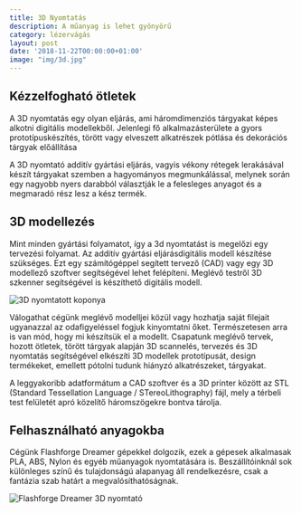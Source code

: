 ```yaml
---
title: 3D Nyomtatás
description: A műanyag is lehet gyönyörű
category: lézervágás
layout: post
date: '2018-11-22T00:00:00+01:00'
image: "img/3d.jpg"
---
```


## Kézzelfogható ötletek

A 3D nyomtatás egy olyan eljárás, ami háromdimenziós tárgyakat képes alkotni digitális modellekből. Jelenlegi fő alkalmazásterülete a gyors prototípuskészítés, törött vagy elveszett alkatrészek pótlása és dekorációs tárgyak előállítása

A 3D nyomtató additív gyártási eljárás, vagyis vékony rétegek lerakásával készít tárgyakat szemben a hagyományos megmunkálással, melynek során egy nagyobb nyers darabból választják le a felesleges anyagot és a megmaradó rész lesz a kész termék.


## 3D modellezés

Mint minden gyártási folyamatot, így a 3d nyomtatást is megelőzi egy tervezési folyamat. Az additív gyártási eljárásdigitális modell készítése szükséges. Ezt egy számítógéppel segített tervező (CAD) vagy egy 3D modellező szoftver segítségével lehet felépíteni. Meglévő testről 3D szkenner segítségével is készíthető digitális modell.

![3D nyomtatott koponya]({{site.baseurl}}img/skull.jpg)

Válogathat cégünk meglévő modelljei közül vagy hozhatja saját filejait ugyanazzal az odafigyeléssel fogjuk kinyomtatni őket. Természetesen arra is van mód, hogy mi készítsük el a modellt. Csapatunk meglévő tervek, hozott ötletek, törött tárgyak alapján 3D scannelés, tervezés és 3D nyomtatás segítségével elkészíti 3D modellek prototípusát, design termékeket, emellett pótolni tudunk hiányzó alkatrészeket, tárgyakat.

A leggyakoribb adatformátum a CAD szoftver és a 3D printer között az STL (Standard Tessellation Language / STereoLithography) fájl, mely a térbeli test felületét apró közelítő háromszögekre bontva tárolja.




## Felhasználható anyagokba

Cégünk Flashforge Dreamer gépekkel dolgozik, ezek a gépesek alkalmasak PLA, ABS, Nylon és egyéb műanyagok nyomtatására is. Beszállítóinknál sok különleges színű és tulajdonságú alapanyag áll rendelkezésre, csak a fantázia szab határt a megvalósíthatóságnak.

![Flashforge Dreamer 3D nyomtató]({{site.baseurl}}img/dreamer.jpg)
